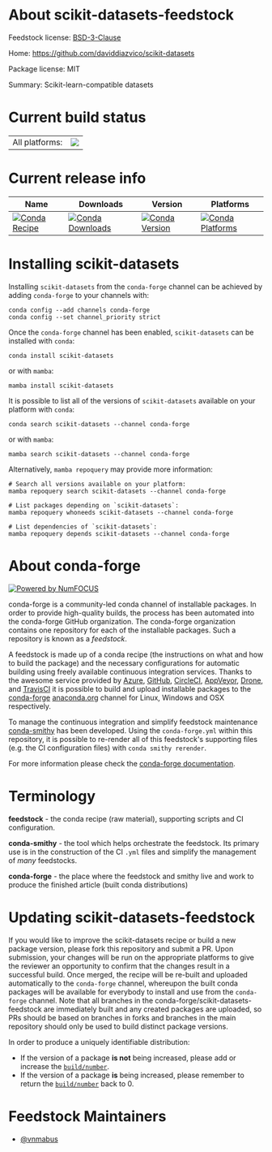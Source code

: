 About scikit-datasets-feedstock
===============================

Feedstock license: [BSD-3-Clause](https://github.com/conda-forge/scikit-datasets-feedstock/blob/main/LICENSE.txt)

Home: https://github.com/daviddiazvico/scikit-datasets

Package license: MIT

Summary: Scikit-learn-compatible datasets

Current build status
====================


<table><tr><td>All platforms:</td>
    <td>
      <a href="https://dev.azure.com/conda-forge/feedstock-builds/_build/latest?definitionId=15884&branchName=main">
        <img src="https://dev.azure.com/conda-forge/feedstock-builds/_apis/build/status/scikit-datasets-feedstock?branchName=main">
      </a>
    </td>
  </tr>
</table>

Current release info
====================

| Name | Downloads | Version | Platforms |
| --- | --- | --- | --- |
| [![Conda Recipe](https://img.shields.io/badge/recipe-scikit--datasets-green.svg)](https://anaconda.org/conda-forge/scikit-datasets) | [![Conda Downloads](https://img.shields.io/conda/dn/conda-forge/scikit-datasets.svg)](https://anaconda.org/conda-forge/scikit-datasets) | [![Conda Version](https://img.shields.io/conda/vn/conda-forge/scikit-datasets.svg)](https://anaconda.org/conda-forge/scikit-datasets) | [![Conda Platforms](https://img.shields.io/conda/pn/conda-forge/scikit-datasets.svg)](https://anaconda.org/conda-forge/scikit-datasets) |

Installing scikit-datasets
==========================

Installing `scikit-datasets` from the `conda-forge` channel can be achieved by adding `conda-forge` to your channels with:

```
conda config --add channels conda-forge
conda config --set channel_priority strict
```

Once the `conda-forge` channel has been enabled, `scikit-datasets` can be installed with `conda`:

```
conda install scikit-datasets
```

or with `mamba`:

```
mamba install scikit-datasets
```

It is possible to list all of the versions of `scikit-datasets` available on your platform with `conda`:

```
conda search scikit-datasets --channel conda-forge
```

or with `mamba`:

```
mamba search scikit-datasets --channel conda-forge
```

Alternatively, `mamba repoquery` may provide more information:

```
# Search all versions available on your platform:
mamba repoquery search scikit-datasets --channel conda-forge

# List packages depending on `scikit-datasets`:
mamba repoquery whoneeds scikit-datasets --channel conda-forge

# List dependencies of `scikit-datasets`:
mamba repoquery depends scikit-datasets --channel conda-forge
```


About conda-forge
=================

[![Powered by
NumFOCUS](https://img.shields.io/badge/powered%20by-NumFOCUS-orange.svg?style=flat&colorA=E1523D&colorB=007D8A)](https://numfocus.org)

conda-forge is a community-led conda channel of installable packages.
In order to provide high-quality builds, the process has been automated into the
conda-forge GitHub organization. The conda-forge organization contains one repository
for each of the installable packages. Such a repository is known as a *feedstock*.

A feedstock is made up of a conda recipe (the instructions on what and how to build
the package) and the necessary configurations for automatic building using freely
available continuous integration services. Thanks to the awesome service provided by
[Azure](https://azure.microsoft.com/en-us/services/devops/), [GitHub](https://github.com/),
[CircleCI](https://circleci.com/), [AppVeyor](https://www.appveyor.com/),
[Drone](https://cloud.drone.io/welcome), and [TravisCI](https://travis-ci.com/)
it is possible to build and upload installable packages to the
[conda-forge](https://anaconda.org/conda-forge) [anaconda.org](https://anaconda.org/)
channel for Linux, Windows and OSX respectively.

To manage the continuous integration and simplify feedstock maintenance
[conda-smithy](https://github.com/conda-forge/conda-smithy) has been developed.
Using the ``conda-forge.yml`` within this repository, it is possible to re-render all of
this feedstock's supporting files (e.g. the CI configuration files) with ``conda smithy rerender``.

For more information please check the [conda-forge documentation](https://conda-forge.org/docs/).

Terminology
===========

**feedstock** - the conda recipe (raw material), supporting scripts and CI configuration.

**conda-smithy** - the tool which helps orchestrate the feedstock.
                   Its primary use is in the construction of the CI ``.yml`` files
                   and simplify the management of *many* feedstocks.

**conda-forge** - the place where the feedstock and smithy live and work to
                  produce the finished article (built conda distributions)


Updating scikit-datasets-feedstock
==================================

If you would like to improve the scikit-datasets recipe or build a new
package version, please fork this repository and submit a PR. Upon submission,
your changes will be run on the appropriate platforms to give the reviewer an
opportunity to confirm that the changes result in a successful build. Once
merged, the recipe will be re-built and uploaded automatically to the
`conda-forge` channel, whereupon the built conda packages will be available for
everybody to install and use from the `conda-forge` channel.
Note that all branches in the conda-forge/scikit-datasets-feedstock are
immediately built and any created packages are uploaded, so PRs should be based
on branches in forks and branches in the main repository should only be used to
build distinct package versions.

In order to produce a uniquely identifiable distribution:
 * If the version of a package **is not** being increased, please add or increase
   the [``build/number``](https://docs.conda.io/projects/conda-build/en/latest/resources/define-metadata.html#build-number-and-string).
 * If the version of a package **is** being increased, please remember to return
   the [``build/number``](https://docs.conda.io/projects/conda-build/en/latest/resources/define-metadata.html#build-number-and-string)
   back to 0.

Feedstock Maintainers
=====================

* [@vnmabus](https://github.com/vnmabus/)

